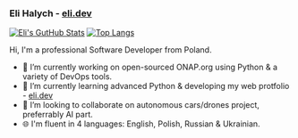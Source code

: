 ### Eli Halych - [eli.dev](https://eli.dev/)

[![Eli's GutHub Stats](https://github-readme-stats.vercel.app/api?username=eli-halych&theme=react&show_icons=true&show_owner)](https://github.com/eli-halych/) [![Top Langs](https://github-readme-stats.vercel.app/api/top-langs/?username=eli-halych&theme=react&hide=jupyter%20notebook,html,java,css&langs_count=8&layout=compact)](https://github.com/eli-halych/)

Hi, I'm a professional Software Developer from Poland.

- 🔭 I’m currently working on open-sourced ONAP.org using Python & a variety of DevOps tools.
- 🌱 I’m currently learning advanced Python & developing my web protfolio - [eli.dev](https://eli.dev/)
- 👯 I’m looking to collaborate on autonomous cars/drones project, preferrably AI part.
- 🌐 I'm fluent in 4 languages: English, Polish, Russian & Ukrainian.
